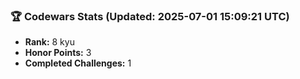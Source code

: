 ### 🏆 Codewars Stats (Updated: 2025-07-01 15:09:21 UTC)

- **Rank:** 8 kyu
- **Honor Points:** 3
- **Completed Challenges:** 1
